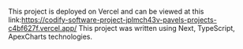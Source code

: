This project is deployed on Vercel and can be viewed at this link:https://codify-software-project-jplmch43v-pavels-projects-c4bf627f.vercel.app/
This project was written using Next, TypeScript, ApexCharts technologies.
